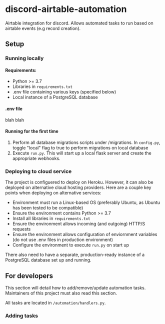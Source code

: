 # discord-airtable-automation

Airtable integration for discord. Allows automated tasks to run based on airtable events (e.g record creation).

## Setup

### Running locally

#### Requirements:

- Python >= 3.7
- Libraries in ```requirements.txt```
- .env file containing various keys (specified below)
- Local instance of a PostgreSQL database

#### .env file

blah blah

#### Running for the first time

1. Perform all database migrations scripts under /migrations. In ```config.py```, toggle "local" flag to true to perform migrations on local database
2. Execute ```run.py```. This will start up a local flask server and create the appropriate webhooks.

### Deploying to cloud service

The project is configuered to deploy on Heroku. However, it can also be deployed on alternative cloud hosting providers. Here are a couple key points when deploying on alternative services:

- Environment must run a Linux-based OS (preferably Ubuntu, as Ubuntu has been tested to be compatible)
- Ensure the environment contains Python >= 3.7
- Install all libraries in ```requirements.txt```
- Ensure the environment allows incoming (and outgoing) HTTP/S requests
- Ensure the environment allows configuration of enviornment variables (do not use .env files in production environment)
- Configure the environment to execute ```run.py``` on start up

There also need to have a separate, production-ready instance of a PostgreSQL database set up and running.

## For developers

This section will detail how to add/remove/update automation tasks. Maintainers of this project must also read this section.

All tasks are located in ```/automation/handlers.py```.

### Adding tasks


